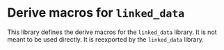 # Derive macros for `linked_data`

<!-- cargo-rdme start -->

This library defines the derive macros for the `linked_data` library. It is not
meant to be used directly. It is reexported by the `linked_data` library.

<!-- cargo-rdme end -->

